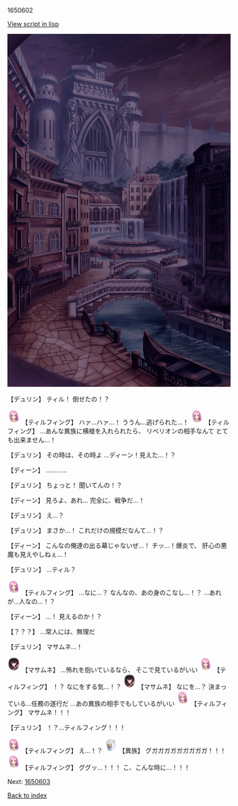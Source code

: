 1650602

[View script in lisp](../scripts/1650602.txt)

![006_town_TotalEclipse.png](../images/backgrounds/006_town_TotalEclipse.png)

【デュリン】
ティル！
倒せたの！？

<img src="../images/units/101411.png" alt="101411.png" height="34"/>
【ティルフィング】
ハァ…ハァ…！
ううん…逃げられた…！

<img src="../images/units/101411.png" alt="101411.png" height="34"/>
【ティルフィング】
…あんな異族に横槍を入れられたら、
リベリオンの相手なんて
とても出来ません…！

【デュリン】
その時は、その時よ
…ディーン！見えた…！？

【ディーン】
…………

【デュリン】
ちょっと！
聞いてんの！？

【ディーン】
見ろよ、あれ…
完全に、戦争だ…！

【デュリン】
え…？

【デュリン】
まさか…！
これだけの規模だなんて…！？

【ディーン】
こんなの俺達の出る幕じゃないぜ…！
チッ…！爆炎で、
肝心の悪魔も見えやしねぇ…！

【デュリン】
…ティル？

<img src="../images/units/101411.png" alt="101411.png" height="34"/>
【ティルフィング】
…なに…？
なんなの、あの身のこなし…！？
…あれが…人なの…！？

【ディーン】
…！
見えるのか！？

【？？？】
…常人には、無理だ

【デュリン】
マサムネ…！

<img src="../images/units/100161.png" alt="100161.png" height="34"/>
【マサムネ】
…怖れを抱いているなら、
そこで見ているがいい

<img src="../images/units/101411.png" alt="101411.png" height="34"/>
【ティルフィング】
！？
なにをする気…！？

<img src="../images/units/100161.png" alt="100161.png" height="34"/>
【マサムネ】
なにを…？
決まっている…任務の遂行だ
…あの異族の相手でもしているがいい

<img src="../images/units/101411.png" alt="101411.png" height="34"/>
【ティルフィング】
マサムネ！！！

【デュリン】
！？…ティルフィング！！！

<img src="../images/units/101411.png" alt="101411.png" height="34"/>
【ティルフィング】
え…！？

<img src="../images/units/810004.png" alt="810004.png" height="34"/>
【異族】
グガガガガガガガガガ！！！

<img src="../images/units/101411.png" alt="101411.png" height="34"/>
【ティルフィング】
ググッ…！！！
こ、こんな時に…！！！


Next: [1650603](1650603.md)

[Back to index](index.md)
